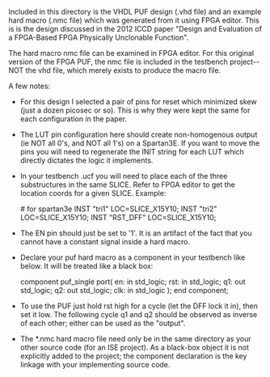 Included in this directory is the VHDL PUF design (.vhd file) and an example hard macro (.nmc file) which was generated from it using FPGA editor. This is is the design discussed in the 2012 ICCD paper "Design and Evaluation of a FPGA-Based FPGA Physically Unclonable Function".

The hard macro nmc file can be examined in FPGA editor. For this original version of the FPGA PUF, the nmc file is included in the testbench project--NOT the vhd file, which merely exists to produce the macro file.

A few notes: 
  * For this design I selected a pair of pins for reset which minimized skew (just a dozen picosec or so). This is why they were kept the same for each configuration in the paper. 
  * The LUT pin configuration here should create non-homogenous output (ie NOT all 0's, and NOT all 1's) on a Spartan3E. If you want to move the pins you will need to regenerate the INIT string for each LUT which directly dictates the logic it implements.
  * In your testbench .ucf you will need to place each of the three substructures in the same SLICE. Refer to FPGA editor to get the location coords for a given SLICE.  Example:

    \# for spartan3e
    INST "tri1" LOC=SLICE_X15Y10;
    INST "tri2" LOC=SLICE_X15Y10;
    INST "RST_DFF" LOC=SLICE_X15Y10;

  * The EN pin should just be set to '1'. It is an artifact of the fact that you cannot have a constant signal inside a hard macro.
  * Declare your puf hard macro as a component in your testbench like below. It will be treated like a black box:

    component puf_single
	    port(
	    	en: in std_logic;
	    	rst: in std_logic;
	    	q1: out std_logic;
	    	q2: out std_logic;
	    	clk: in std_logic
	    	);
    end component;

  * To use the PUF just hold rst high for a cycle (let the DFF lock it in), then set it low. The following cycle q1 and q2 should be observed as inverse of each other; either can be used as the "output".
  * The *.nmc hard macro file need only be in the same directory as your other source code (for an ISE project). As a black-box object it is not explicitly added to the project; the component declaration is the key linkage with your implementing source code.

